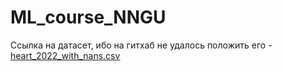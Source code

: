 # ML_course_NNGU

Ссылка на датасет, ибо на гитхаб не удалось положить его - [heart_2022_with_nans.csv](https://www.kaggle.com/datasets/kamilpytlak/personal-key-indicators-of-heart-disease)